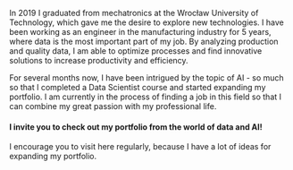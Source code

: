In 2019 I graduated from mechatronics at the Wrocław University of Technology, which gave me the desire to explore new technologies. I have been working as an engineer in the manufacturing industry for 5 years, where data is the most important part of my job. By analyzing production and quality data, I am able to optimize processes and find innovative solutions to increase productivity and efficiency.

For several months now, I have been intrigued by the topic of AI - so much so that I completed a Data Scientist course and started expanding my portfolio. I am currently in the process of finding a job in this field so that I can combine my great passion with my professional life.

#### I invite you to check out my portfolio from the world of data and AI!
I encourage you to visit here regularly, because I have a lot of ideas for expanding my portfolio.
